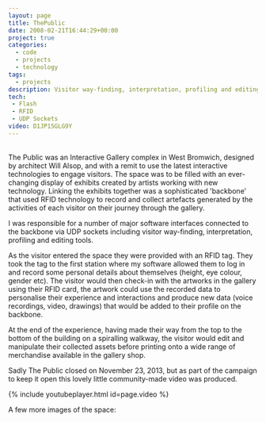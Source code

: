 ```yaml
---
layout: page
title: ThePublic
date: 2008-02-21T16:44:29+00:00
project: true
categories:
  - code
  - projects
  - technology
tags:
  - projects
description: Visitor way-finding, interpretation, profiling and editing software 
tech:
 - Flash
 - RFID
 - UDP Sockets
video: D1JP15GLG9Y
---
```

<div class="img_row">
	<img class="col three" src="{{ site.baseurl }}/images/thepublic/02_13_project_image.jpg" alt="" title="thepublic2"/>
</div>
<br/>
The Public was an Interactive Gallery complex in West Bromwich, designed by architect Will Alsop, and with a remit to use the latest interactive technologies to engage visitors. The space was to be filled with an ever-changing display of exhibits created by artists working with new technology. Linking the exhibits together was a sophisticated 'backbone' that used RFID technology to record and collect artefacts generated by the activities of each visitor on their journey through the gallery. 

I was responsible for a number of major software interfaces connected to the backbone via UDP sockets including visitor way-finding, interpretation, profiling and editing tools. 

As the visitor entered the space they were provided with an RFID tag. They took the tag to the first station where my software allowed them to log in and record some personal details about themselves (height, eye colour, gender etc). The visitor would then check-in with the artworks in the gallery using their RFID card, the artwork could use the recorded data to personalise their experience and interactions and produce new data (voice recordings, video, drawings) that would be added to their profile on the backbone.

At the end of the experience, having made their way from the top to the bottom of the building on a spiralling walkway, the visitor would edit and manipulate their collected assets before printing onto a wide range of merchandise available in the gallery shop.

Sadly The Public closed on November 23, 2013, but as part of the campaign to keep it open this lovely little community-made video was produced.

{% include youtubeplayer.html id=page.video %}

A few more images of the space:


<div class="img_row">
	<img class="col three" src="{{ site.baseurl }}/images/thepublic/01_13_project_image.jpg" alt="" title="thepublic1"/>
</div>
<br/>
<div class="img_row">
	<img class="col three" src="{{ site.baseurl }}/images/thepublic/03_12_project_image.jpg" alt="" title="thepublic3"/>
</div>
<br/>
